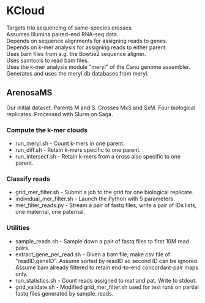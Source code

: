 # KCloud
Targets trio sequencing of same-species crosses.   
Assumes Illumina paired-end RNA-seq data.   
Depends on sequence alignments for assigning reads to genes.   
Depends on k-mer analysis for assigning reads to either parent.   
Uses bam files from e.g. the Bowtie2 sequence aligner.   
Uses samtools to read bam files.   
Uses the k-mer analysis module "meryl" of the Canu genome assembler.  
Generates and uses the meryl.db databases from meryl.   

## ArenosaMS
Our initial dataset. Parents M and S. Crosses MxS and SxM. Four biological replicates. Processed with Slurm on Saga.

### Compute the k-mer clouds
* run_meryl.sh - Count k-mers in one parent.
* run_diff.sh - Retain k-mers specific to one parent.
* run_intersect.sh - Retain k-mers from a cross also specific to one parent.

### Classify reads
* grid_mer_filter.sh - Submit a job to the grid for one biological replicate.
* individual_mer_filter.sh - Launch the Python with 5 parameters.
* mer_filter_reads.py - Stream a pair of fastq files, write a pair of IDs lists, one maternal, one paternal.

### Utilities
* sample_reads.sh - Sample down a pair of fastq files to first 10M read pairs. 
* extract_gene_per_read.sh - Given a bam file, make csv file of "readID,geneID". Assume sorted by readID so second ID can be ignored. Assume bam already filtered to retain end-to-end concordant-pair maps only.
* run_statistics.sh - Count reads assigned to mat and pat. Write to stdout.
* grid_validate.sh - Modified grid_mer_filter.sh used for test runs on partial fastq files generated by sample_reads.


